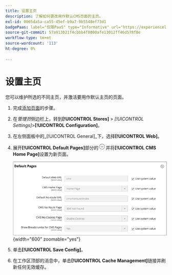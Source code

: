 ```yaml
---
title: 设置主页
description: 了解如何更改用作默认CMS页面的主页。
exl-id: 0065da5a-ca55-45ef-b9a7-9b5548ef73d1
badgePaas: label="仅限PaaS" type="Informative" url="https://experienceleague.adobe.com/en/docs/commerce/user-guides/product-solutions" tooltip="仅适用于云项目(Adobe管理的PaaS基础架构)和内部部署项目上的Adobe Commerce 。"
source-git-commit: 57a913b21f4cbbb4f0800afe13012ff46d578f8e
workflow-type: tm+mt
source-wordcount: '113'
ht-degree: 0%

---
```


# 设置主页

您可以维护所选的不同主页，并激活要用作默认主页的页面。

1. 完成[添加页面](page-add.md)的步骤。

1. 在&#x200B;_管理员_&#x200B;侧边栏上，转到&#x200B;**[!UICONTROL Stores]** > _[!UICONTROL Settings]_>**[!UICONTROL Configuration]**。

1. 在左侧面板中的&#x200B;_[!UICONTROL General]_下，选择&#x200B;**[!UICONTROL Web]**。

1. 展开&#x200B;**[!UICONTROL Default Pages]**&#x200B;部分的![扩展选择器](../assets/icon-display-expand.png)并将&#x200B;**[!UICONTROL CMS Home Page]**&#x200B;设置为新页面。

   ![Web默认页面配置](./assets/web-default-pages.png){width="600" zoomable="yes"}

1. 单击&#x200B;**[!UICONTROL Save Config]**。

1. 在工作区顶部的消息中，单击&#x200B;**[!UICONTROL Cache Management]**&#x200B;链接并刷新任何无效缓存。
